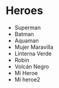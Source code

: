 # Heroes

* Superman
* Batman
* Aquaman
* Mujer Maravilla
* Linterna Verde
* Robin
* Volcán Negro
* Mi Heroe
* Mi heroe2
